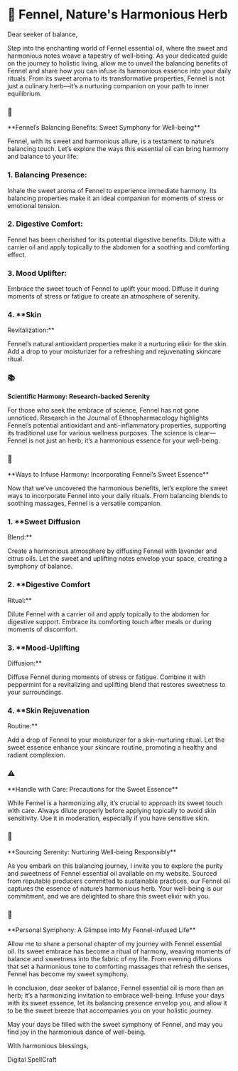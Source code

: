 # 🌿 Fennel, Nature's Harmonious Herb

Dear seeker of balance,

Step into the enchanting world of Fennel essential oil, where the
sweet and harmonious notes weave a tapestry of well-being. As your
dedicated guide on the journey to holistic living, allow me to unveil
the balancing benefits of Fennel and share how you can infuse its
harmonious essence into your daily rituals. From its sweet aroma to its
transformative properties, Fennel is not just a culinary herb—it’s a
nurturing companion on your path to inner equilibrium.

### 🌼
\*\*Fennel’s Balancing Benefits: Sweet Symphony for
Well-being\*\*

Fennel, with its sweet and harmonious allure, is a testament to
nature’s balancing touch. Let’s explore the ways this essential oil can
bring harmony and balance to your life:

### 1. **Balancing Presence:**

Inhale the sweet aroma of Fennel to experience immediate harmony. Its
balancing properties make it an ideal companion for moments of stress or
emotional tension.

### 2. **Digestive Comfort:**

Fennel has been cherished for its potential digestive benefits.
Dilute with a carrier oil and apply topically to the abdomen for a
soothing and comforting effect.

### 3. **Mood Uplifter:**

Embrace the sweet touch of Fennel to uplift your mood. Diffuse it
during moments of stress or fatigue to create an atmosphere of
serenity.

### 4. \*\*Skin
Revitalization:\*\*

Fennel’s natural antioxidant properties make it a nurturing elixir
for the skin. Add a drop to your moisturizer for a refreshing and
rejuvenating skincare ritual.

### 📚
**Scientific Harmony: Research-backed Serenity**

For those who seek the embrace of science, Fennel has not gone
unnoticed. Research in the Journal of Ethnopharmacology highlights
Fennel’s potential antioxidant and anti-inflammatory properties,
supporting its traditional use for various wellness purposes. The
science is clear—Fennel is not just an herb; it’s a harmonious essence
for your well-being.

### 🌿
\*\*Ways to Infuse Harmony: Incorporating Fennel’s Sweet
Essence\*\*

Now that we’ve uncovered the harmonious benefits, let’s explore the
sweet ways to incorporate Fennel into your daily rituals. From balancing
blends to soothing massages, Fennel is a versatile companion.

### 1. \*\*Sweet Diffusion
Blend:\*\*

Create a harmonious atmosphere by diffusing Fennel with lavender and
citrus oils. Let the sweet and uplifting notes envelop your space,
creating a symphony of balance.

### 2. \*\*Digestive Comfort
Ritual:\*\*

Dilute Fennel with a carrier oil and apply topically to the abdomen
for digestive support. Embrace its comforting touch after meals or
during moments of discomfort.

### 3. \*\*Mood-Uplifting
Diffusion:\*\*

Diffuse Fennel during moments of stress or fatigue. Combine it with
peppermint for a revitalizing and uplifting blend that restores
sweetness to your surroundings.

### 4. \*\*Skin Rejuvenation
Routine:\*\*

Add a drop of Fennel to your moisturizer for a skin-nurturing ritual.
Let the sweet essence enhance your skincare routine, promoting a healthy
and radiant complexion.

### ⚠️
\*\*Handle with Care: Precautions for the Sweet
Essence\*\*

While Fennel is a harmonizing ally, it’s crucial to approach its
sweet touch with care. Always dilute properly before applying topically
to avoid skin sensitivity. Use it in moderation, especially if you have
sensitive skin.

### 🌼
\*\*Sourcing Serenity: Nurturing Well-being
Responsibly\*\*

As you embark on this balancing journey, I invite you to explore the
purity and sweetness of Fennel essential oil available on my website.
Sourced from reputable producers committed to sustainable practices, our
Fennel oil captures the essence of nature’s harmonious herb. Your
well-being is our commitment, and we are delighted to share this sweet
elixir with you.

### 🌿
\*\*Personal Symphony: A Glimpse into My Fennel-infused
Life\*\*

Allow me to share a personal chapter of my journey with Fennel
essential oil. Its sweet embrace has become a ritual of harmony, weaving
moments of balance and sweetness into the fabric of my life. From
evening diffusions that set a harmonious tone to comforting massages
that refresh the senses, Fennel has become my sweet symphony.

In conclusion, dear seeker of balance, Fennel essential oil is more
than an herb; it’s a harmonizing invitation to embrace well-being.
Infuse your days with its sweet essence, let its balancing presence
envelop you, and allow it to be the sweet breeze that accompanies you on
your holistic journey.

May your days be filled with the sweet symphony of Fennel, and may
you find joy in the harmonious dance of well-being.

With harmonious blessings, 

Digital SpellCraft



